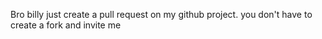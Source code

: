 Bro billy just create a pull request on my github project. you don't have to create a fork and invite me
